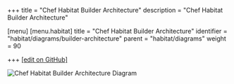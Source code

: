 +++
title = "Chef Habitat Builder Architecture"
description = "Chef Habitat Builder Architecture"

[menu]
  [menu.habitat]
    title = "Chef Habitat Builder Architecture"
    identifier = "habitat/diagrams/builder-architecture"
    parent = "habitat/diagrams"
    weight = 90

+++
[\[edit on GitHub\]](https://github.com/habitat-sh/habitat/blob/master/components/docs-chef-io/content/habitat/builder-architecture.md)

![Chef Habitat Builder Architecture Diagram](/images/habitat/habitat-builder-architecture.png)
